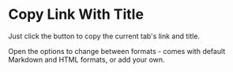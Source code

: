 # Copy Link With Title

Just click the button to copy the current tab's link and title.

Open the options to change between formats - comes with default Markdown and HTML formats, or add your own.

